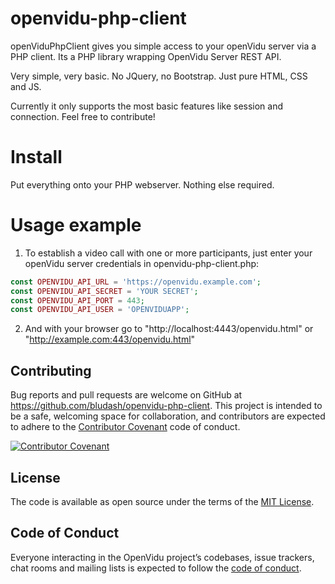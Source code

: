 # openvidu-php-client
openViduPhpClient gives you simple access to your openVidu server via a PHP client. Its a PHP library wrapping OpenVidu Server REST API. 

Very simple, very basic. No JQuery, no Bootstrap. Just pure HTML, CSS and JS.

Currently it only supports the most basic features like session and connection. Feel free to contribute!

# Install

Put everything onto your PHP webserver. Nothing else required.

# Usage example

1. To establish a video call with one or more participants, just enter your openVidu server credentials in openvidu-php-client.php:

```php
const OPENVIDU_API_URL = 'https://openvidu.example.com';
const OPENVIDU_API_SECRET = 'YOUR SECRET';
const OPENVIDU_API_PORT = 443;
const OPENVIDU_API_USER = 'OPENVIDUAPP';
```
2. And with your browser go to "http://localhost:4443/openvidu.html" or "http://example.com:443/openvidu.html"

## Contributing

Bug reports and pull requests are welcome on GitHub at https://github.com/bludash/openvidu-php-client. This project is intended to be a safe, welcoming space for collaboration, and contributors are expected to adhere to the [Contributor Covenant](http://contributor-covenant.org) code of conduct.

[![Contributor Covenant](https://img.shields.io/badge/Contributor%20Covenant-2.0-4baaaa.svg)](code_of_conduct.md)

## License

The code is available as open source under the terms of the [MIT License](https://opensource.org/licenses/MIT).

## Code of Conduct

Everyone interacting in the OpenVidu project’s codebases, issue trackers, chat rooms and mailing lists is expected to follow the [code of conduct](https://github.com/[USERNAME]/openvidu-php-client/blob/master/CODE_OF_CONDUCT.md).
